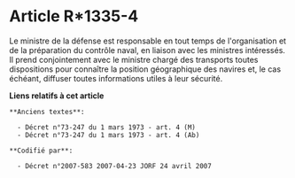 # Article R*1335-4

Le ministre de la défense est responsable en tout temps de l'organisation et de la préparation du contrôle naval, en liaison
avec les ministres intéressés. Il prend conjointement avec le ministre chargé des transports toutes dispositions pour
connaître la position géographique des navires et, le cas échéant, diffuser toutes informations utiles à leur sécurité.

**Liens relatifs à cet article**

	**Anciens textes**:

	  - Décret n°73-247 du 1 mars 1973 - art. 4 (M)
	  - Décret n°73-247 du 1 mars 1973 - art. 4 (Ab)

	**Codifié par**:

	  - Décret n°2007-583 2007-04-23 JORF 24 avril 2007
